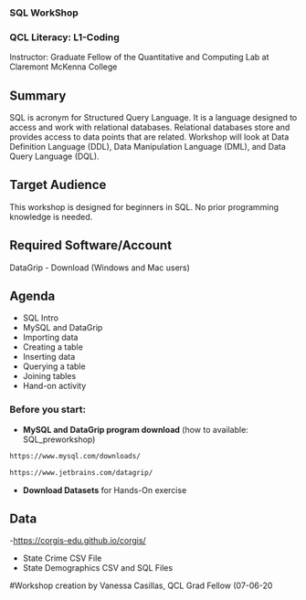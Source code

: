 ### **SQL WorkShop**

### **QCL Literacy: L1-Coding**
Instructor: Graduate Fellow of the Quantitative and Computing Lab at Claremont McKenna College

## **Summary**
SQL is acronym for Structured Query Language. It is a language designed to access and work with relational databases. Relational databases store and provides access to data points that are related. Workshop will look at Data Definition Language (DDL), Data Manipulation Language (DML), and Data Query Language (DQL).

## **Target Audience**
This workshop is designed for beginners in SQL. No prior programming knowledge is needed.

## **Required Software/Account**
DataGrip - Download (Windows and Mac users)

## **Agenda**
 - SQL Intro 
 - MySQL and DataGrip
 - Importing data
 - Creating a table 
 - Inserting data 
 - Querying a table 
 - Joining tables
 - Hand-on activity

### Before you start:
  - **MySQL and DataGrip program download** (how to available: SQL_preworkshop)
  ```bash
  https://www.mysql.com/downloads/ 
  ```
  ```bash
  https://www.jetbrains.com/datagrip/
  ```
  - **Download Datasets** for Hands-On exercise
 
## **Data**
  -https://corgis-edu.github.io/corgis/
   - State Crime CSV File
   - State Demographics CSV and SQL Files
    
#Workshop creation by Vanessa Casillas, QCL Grad Fellow (07-06-20

  
